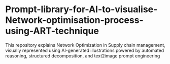# Prompt-library-for-AI-to-visualise-Network-optimisation-process-using-ART-technique
This repository explains Network Optimization in Supply chain management, visually represented using AI-generated illustrations powered by automated reasoning, structured decomposition, and text2image prompt engineering
